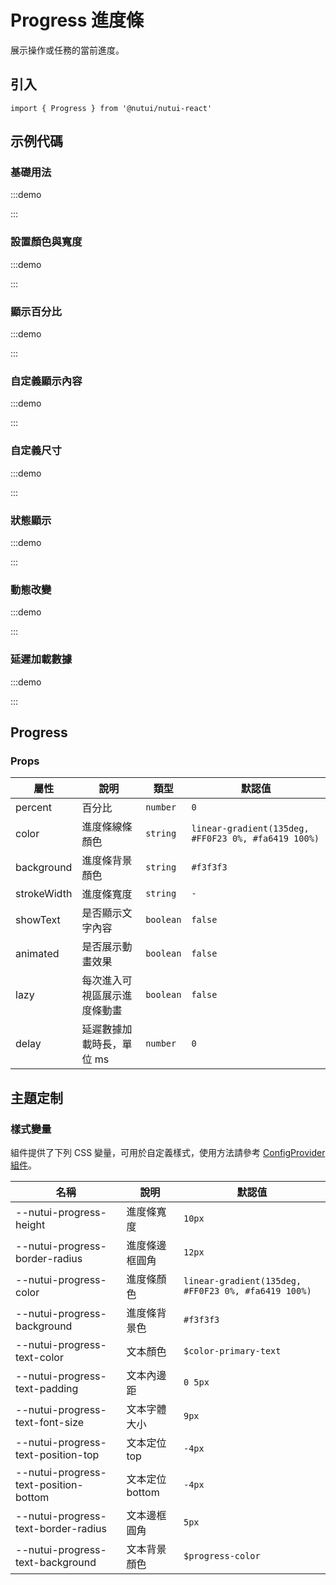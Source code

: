# Progress 進度條

展示操作或任務的當前進度。

## 引入

```tsx
import { Progress } from '@nutui/nutui-react'
```

## 示例代碼

### 基礎用法

:::demo

<CodeBlock src='h5/demo1.tsx'></CodeBlock>

:::

### 設置顏色與寬度

:::demo

<CodeBlock src='h5/demo2.tsx'></CodeBlock>

:::

### 顯示百分比

:::demo

<CodeBlock src='h5/demo3.tsx'></CodeBlock>

:::

### 自定義顯示內容

:::demo

<CodeBlock src='h5/demo4.tsx'></CodeBlock>

:::

### 自定義尺寸

:::demo

<CodeBlock src='h5/demo5.tsx'></CodeBlock>

:::

### 狀態顯示

:::demo

<CodeBlock src='h5/demo6.tsx'></CodeBlock>

:::

### 動態改變

:::demo

<CodeBlock src='h5/demo7.tsx'></CodeBlock>

:::

### 延遲加載數據

:::demo

<CodeBlock src='h5/demo8.tsx'></CodeBlock>

:::

## Progress

### Props

| 屬性 | 說明 | 類型 | 默認值 |
| --- | --- | --- | --- |
| percent | 百分比 | `number` | `0` |
| color | 進度條線條顏色 | `string` | `linear-gradient(135deg, #FF0F23 0%, #fa6419 100%)` |
| background | 進度條背景顏色 | `string` | `#f3f3f3` |
| strokeWidth | 進度條寬度 | `string` | `-` |
| showText | 是否顯示文字內容 | `boolean` | `false` |
| animated | 是否展示動畫效果 | `boolean` | `false` |
| lazy | 每次進入可視區展示進度條動畫 | `boolean` | `false` |
| delay | 延遲數據加載時長，單位 ms | `number` | `0` |

## 主題定制

### 樣式變量

組件提供了下列 CSS 變量，可用於自定義樣式，使用方法請參考 [ConfigProvider 組件](#/zh-CN/component/configprovider)。

| 名稱 | 說明 | 默認值 |
| --- | --- | --- |
| \--nutui-progress-height | 進度條寬度 | `10px` |
| \--nutui-progress-border-radius | 進度條邊框圓角 | `12px` |
| \--nutui-progress-color | 進度條顏色 | `linear-gradient(135deg, #FF0F23 0%, #fa6419 100%)` |
| \--nutui-progress-background | 進度條背景色 | `#f3f3f3` |
| \--nutui-progress-text-color | 文本顏色 | `$color-primary-text` |
| \--nutui-progress-text-padding | 文本內邊距 | `0 5px` |
| \--nutui-progress-text-font-size | 文本字體大小 | `9px` |
| \--nutui-progress-text-position-top | 文本定位 top | `-4px` |
| \--nutui-progress-text-position-bottom | 文本定位 bottom | `-4px` |
| \--nutui-progress-text-border-radius | 文本邊框圓角 | `5px` |
| \--nutui-progress-text-background | 文本背景顏色 | `$progress-color` |
